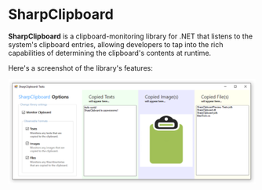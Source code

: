 # SharpClipboard
**SharpClipboard** is a clipboard-monitoring library for .NET that listens to the system's clipboard entries,
allowing developers to tap into the rich capabilities of determining the clipboard's contents at runtime.

Here's a screenshot of the library's features:

![sc-preview](/Assets/sharpclipboard-preview-01.png)
